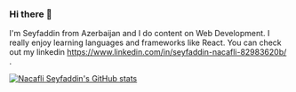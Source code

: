 ### Hi there 👋

I'm Seyfaddin from Azerbaijan and I do content on Web Development. I really enjoy learning languages and frameworks like React. You can check out my linkedin https://www.linkedin.com/in/seyfaddin-nacafli-82983620b/ .

[![Nacafli Seyfaddin's GitHub stats](https://github-readme-stats.vercel.app/api?username=anuraghazra)](https://github.com/anuraghazra/github-readme-stats)
